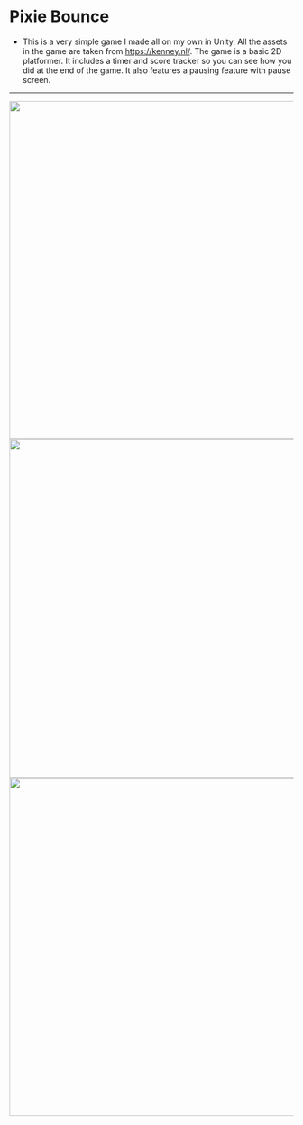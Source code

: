 # Pixie Bounce
- This is a very simple game I made all on my own in Unity. All the assets in the game are taken from https://kenney.nl/.  The game is a basic 2D platformer. It includes a timer and score tracker so you can see how you did at the end of the game. It also features a pausing feature with pause screen.
---
<img src="https://github.com/Karahanpa/Pixie-Bounce/assets/107930829/b76ababb-7071-4aa7-8b0c-7548398d67f0)https://github.com/Karahanpa/Pixie-Bounce/assets/107930829/b76ababb-7071-4aa7-8b0c-7548398d67f0" width="600">
<img src="https://github.com/Karahanpa/Pixie-Bounce/assets/107930829/d4b109a9-5305-49c4-9518-5fda348ce3b3)https://github.com/Karahanpa/Pixie-Bounce/assets/107930829/d4b109a9-5305-49c4-9518-5fda348ce3b3" width="600">
<img src="https://github.com/Karahanpa/Pixie-Bounce/assets/107930829/d4b109a9-5305-49c4-9518-5fda348ce3b3)https://github.com/Karahanpa/Pixie-Bounce/assets/107930829/d4b109a9-5305-49c4-9518-5fda348ce3b3" width="600">
